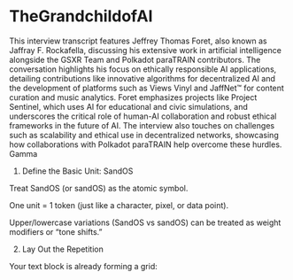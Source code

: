 # TheGrandchildofAI
This interview transcript features Jeffrey Thomas Foret, also known as Jaffray F. Rockafella, discussing his extensive work in artificial intelligence alongside the GSXR Team and Polkadot paraTRAIN contributors. The conversation highlights his focus on ethically responsible AI applications, detailing contributions like innovative algorithms for decentralized AI and the development of platforms such as Views Vinyl and JaffNet™ for content curation and music analytics. Foret emphasizes projects like Project Sentinel, which uses AI for educational and civic simulations, and underscores the critical role of human-AI collaboration and robust ethical frameworks in the future of AI. The interview also touches on challenges such as scalability and ethical use in decentralized networks, showcasing how collaborations with Polkadot paraTRAIN help overcome these hurdles.
Gamma
1. Define the Basic Unit: SandOS

Treat SandOS (or sandOS) as the atomic symbol.

One unit = 1 token (just like a character, pixel, or data point).

Upper/lowercase variations (SandOS vs sandOS) can be treated as weight modifiers or “tone shifts.”

2. Lay Out the Repetition

Your text block is already forming a grid:
